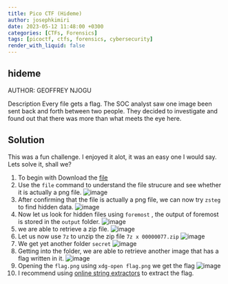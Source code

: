 ```yaml
---
title: Pico CTF (Hideme)
author: josephkimiri
date: 2023-05-12 11:48:00 +0300
categories: [CTFs, Forensics]
tags: [picoctf, ctfs, forensics, cybersecurity]
render_with_liquid: false
---
```


## hideme

AUTHOR: GEOFFREY NJOGU

Description
Every file gets a flag.
The SOC analyst saw one image been sent back and forth between two people. They decided to investigate and found out that there was more than what meets the eye here.

## Solution
This was a fun challenge. I enjoyed it alot, it was an easy one I would say.
Lets solve it, shall we?
1. To begin with Download the [file](https://artifacts.picoctf.net/c/260/flag.png)
2. Use the `file` command to understand the file strucure and see whether it is actually a png file.
![image](https://user-images.githubusercontent.com/98275198/237193259-c88f833b-3183-47b3-98e9-231627affbfc.png)
3. After confirming that the file is actually a png file, we can now try `zsteg` to find hidden data.
![image](https://user-images.githubusercontent.com/98275198/237193869-7589b750-e6b3-4b26-adc0-8f4ee38bad80.png)
4. Now let us look for hidden files using `foremost` , the output of foremost is stored in the `output` folder.
![image](https://user-images.githubusercontent.com/98275198/237195393-f535295e-2f6d-46d8-bf1d-b4ed15d63197.png)
5. we are able to retrieve a zip file.
![image](https://user-images.githubusercontent.com/98275198/237196007-ab5648e6-a3d9-4d1b-9e93-50db48d01360.png)
6. Let us now use `7z` to unzip the zip file `7z x 00000077.zip`
![image](https://user-images.githubusercontent.com/98275198/237196333-b3dd2ead-49f1-4f23-8064-2996accfaa82.png)
7. We get yet another folder `secret` 
![image](https://user-images.githubusercontent.com/98275198/237196551-5d0c4b4e-3dec-4f25-a181-3233951f5cc3.png)
8. Getting into the folder, we are able to retrieve another image that has a flag written in it.
![image](https://user-images.githubusercontent.com/98275198/237198119-dbd5e7d8-26cc-42f2-9a85-d28e6ebf0ead.png)
9. Opening the `flag.png` using `xdg-open flag.png` we get the flag
![image](https://user-images.githubusercontent.com/98275198/237196877-46ffd953-9e7b-4541-84b9-257f0bca9661.png)
10. I recommend using [online string extractors](https://www.imagetotext.info/) to extract the flag.